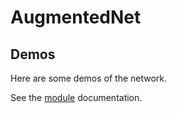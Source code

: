 # AugmentedNet

## Demos

Here are some demos of the network.

See the [module](modules) documentation.